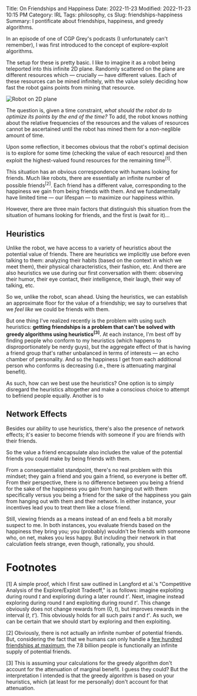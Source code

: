 Title: On Friendships and Happiness
Date: 2022-11-23
Modified: 2022-11-23 10:15 PM
Category: IRL
Tags: philosophy, cs
Slug: friendships-happiness
Summary: I pontificate about friendships, happiness, and greedy algorithms.

In an episode of one of CGP Grey's podcasts (I unfortunately can't remember), I was first introduced to the concept of explore-exploit algorithms.

The setup for these is pretty basic. I like to imagine it as a robot being teleported into this infinite 2D plane. Randomly scattered on the plane are different resources which — crucially — have different values. Each of these resources can be mined infinitely, with the value solely deciding how fast the robot gains points from mining that resource.

![Robot on 2D plane]({static}/images/friendships-happiness/robot.png)

The question is, given a time constraint, *what should the robot do to optimize its points by the end of the time?* To add, the robot knows nothing about the relative frequencies of the resources and the values of resources cannot be ascertained until the robot has mined them for a non-neglible amount of time.

Upon some reflection, it becomes obvious that the robot's optimal decision is to explore for some time (checking the value of each resource) and then exploit the highest-valued found resources for the remaining time<sup>[1]</sup>. 

This situation has an obvious correspondence with humans looking for friends. Much like robots, there are essentially an infinite number of possible friends<sup>[2]</sup>. Each friend has a different value, corresponding to the happiness we gain from being friends with them. And we fundamentally have limited time — our lifespan — to maximize our happiness within.

However, there are three main factors that distinguish this situation from the situation of humans looking for friends, and the first is (wait for it)...

## Heuristics

Unlike the robot, we have access to a variety of heuristics about the potential value of friends. There are heuristics we implicitly use before even talking to them: analyzing their habits (based on the context in which we meet them), their physical characteristics, their fashion, etc. And there are also heuristics we use during our first conversation with them: observing their humor, their eye contact, their intelligence, their laugh, their way of talking, etc.

So we, unlike the robot, scan ahead. Using the heuristics, we can establish an approximate floor for the value of a friendship; we say to ourselves that we *feel like* we could be friends with them.

But one thing I've realized recently is the problem with using such heuristics: **getting friendships is a problem that can't be solved with greedy algorithms using heuristics<sup>[3]</sup>.** At each instance, I'm best off by finding people who conform to my heuristics (which happens to disproportionately be nerdy guys), but the aggregate effect of that is having a friend group that's rather unbalanced in terms of interests — an echo chamber of personality. And so the happiness I get from each additional person who conforms is decreasing (i.e., there is attenuating marginal benefit).

As such, how can we best use the heuristics? One option is to simply disregard the heuristics altogether and make a conscious choice to attempt to befriend people equally. Another is to 

## Network Effects

Besides our ability to use heuristics, there's also the presence of network effects; it's easier to become friends with someone if you are friends with their friends. 

So the value a friend encapsulate also includes the value of the potential friends you could make by being friends with them.

From a consequentialist standpoint, there's no real problem with this mindset; they gain a friend and you gain a friend, so everyone is better off. From their perspective, there is no difference between you being a friend for the sake of the happiness you gain from hanging out with them specifically versus you being a friend for the sake of the happiness you gain from hanging out with them and their network. In either instance, your incentives lead you to treat them like a close friend.

Still, viewing friends as a means instead of an end feels a bit morally suspect to me. In both instances, you evaluate friends based on the happiness they bring you; you (probably) wouldn't be friends with someone who, on net, makes you less happy. But including their network in that calculation feels strange, even though, rationally, you should.



# Footnotes
[1] A simple proof, which I first saw outlined in Langford et al.'s "Competitive Analysis of the Explore/Exploit Tradeoff," is as follows: imagine exploiting during round *t* and exploring during a later round *t'*. Next, imagine instead exploring during round *t* and exploiting during round *t'*. This change obviously does not change rewards from (0, *t*), but improves rewards in the interval (*t*, *t'*). This obviously holds for all such pairs *t* and *t'*. As such, we can be certain that we should start by exploring and then exploiting. 

[2] Obviously, there is not actually an infinite number of potential friends. But, considering the fact that we humans can only handle a [few hundred friendships at maximum](https://en.wikipedia.org/wiki/Dunbar%27s_number), the 7.8 billion people is functionally an infinite supply of potential friends. 

[3] This is assuming your calculations for the greedy algorithm don't account for the attenuation of marginal benefit. I guess they could? But the interpretation I intended is that the greedy algorithm is based on your heuristics, which (at least for me personally) don't account for that attenuation.